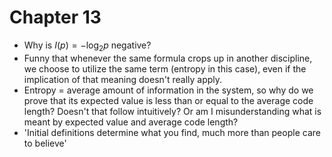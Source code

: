 # Chapter 13

- Why is $I(p) = -\log_2 p$ negative?
- Funny that whenever the same formula crops up in another discipline, we choose to utilize the same term (entropy in this case), even if the implication of that meaning doesn't really apply.
- Entropy = average amount of information in the system, so why do we prove that its expected value is less than or equal to the average code length? Doesn't that follow intuitively? Or am I misunderstanding what is meant by expected value and average code length?
- 'Initial definitions determine what you find, much more than people care to believe'
